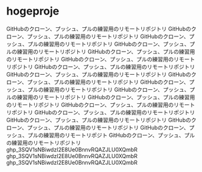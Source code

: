 # hogeproje

GitHubのクローン、プッシュ、プルの練習用のリモートリポジトリ
GitHubのクローン、プッシュ、プルの練習用のリモートリポジトリ
GitHubのクローン、プッシュ、プルの練習用のリモートリポジトリ
GitHubのクローン、プッシュ、プルの練習用のリモートリポジトリ
GitHubのクローン、プッシュ、プルの練習用のリモートリポジトリ
GitHubのクローン、プッシュ、プルの練習用のリモートリポジトリ
GitHubのクローン、プッシュ、プルの練習用のリモートリポジトリ
GitHubのクローン、プッシュ、プルの練習用のリモートリポジトリ
GitHubのクローン、プッシュ、プルの練習用のリモートリポジトリ
GitHubのクローン、プッシュ、プルの練習用のリモートリポジトリ
GitHubのクローン、プッシュ、プルの練習用のリモートリポジトリ
GitHubのクローン、プッシュ、プルの練習用のリモートリポジトリ
GitHubのクローン、プッシュ、プルの練習用のリモートリポジトリ
GitHubのクローン、プッシュ、プルの練習用のリモートリポジトリ
GitHubのクローン、プッシュ、プルの練習用のリモートリポジトリ
GitHubのクローン、プッシュ、プルの練習用のリモートリポジトリ
GitHubのクローン、プッシュ、プルの練習用のリモートリポジト
GitHubのクローン、プッシュ、プルの練習用のリモートリポジトリ
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
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
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
